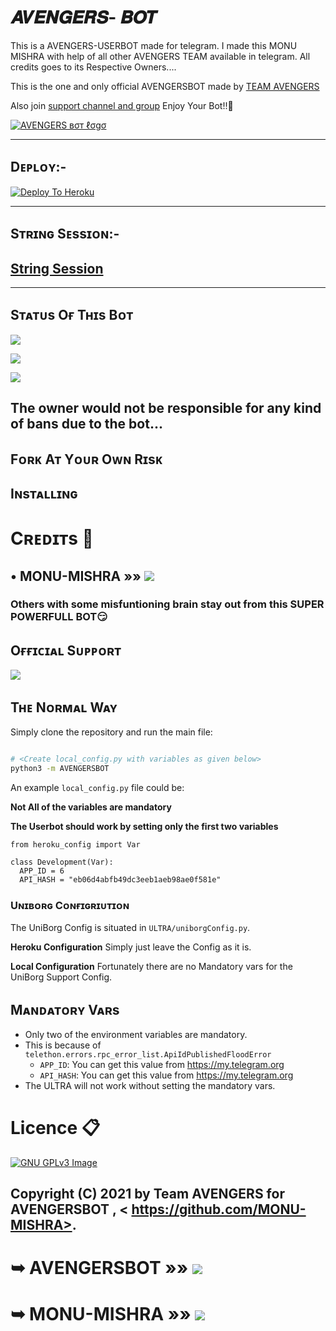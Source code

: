 # 𝑨𝑽𝑬𝑵𝑮𝑬𝑹𝑺- 𝑩𝑶𝑻
This is a AVENGERS-USERBOT made for telegram. I made this MONU MISHRA with help of all other AVENGERS TEAM available in telegram. All credits goes to its Respective Owners....

This is the one and only official AVENGERSBOT made by [ TEAM AVENGERS](https://t.me/AVENGERSBOTOT) 

Also join [support channel and group](https://t.me/AVENGERS_HELP) Enjoy Your Bot!!💝

[![ AVENGERS вσт ℓσgσ](https://telegra.ph/file/83c063817adb2b60cc0be.jpg)](https://t.me/AVENGERSBOTOT)

-------------------------------------------------

## Dᴇᴘʟᴏʏ:-

[![Deploy To Heroku](https://www.herokucdn.com/deploy/button.svg)](https://dashboard.heroku.com/new?button-url=https%3A%2F%2Fgithub.com%2FMONU-MISHRA%2FHEROKU&template=https%3A%2F%2Fgithub.com%2FMONU-MISHRA%2FHEROKU)

------------------------------------------------

## Sᴛʀɪɴɢ Sᴇssɪᴏɴ:-

## [String Session](https://repl.it/@legendx22/LEGEND-BOT#main.py)

-------------------------------------------------

## Sᴛᴀᴛᴜs Oғ Tʜɪs Bᴏᴛ
<p align="left"><a href="https://github.com/AVENGERSBOT-OP/ULTRA-X/network/members"><img src="https://img.shields.io/github/forks/ULTRA-OP/ULTRA-X?label=Forks&logoColor=pink&style=social"></a><p align="left"><a href="https://github.com/ULTRA-OP/ULTRA-X/stargazers"><img src="https://img.shields.io/github/stars/ULTRA-OP/ULTRA-X?logoColor=red&style=social"></a><p align="left"><a href="https://github.com/ULTRA-OP/ULTRA-x"><img src="https://img.shields.io/github/last-commit/Ultra-Op/Ultra-X?style=plastic"></a>

## The owner would not be responsible for any kind of bans due to the bot...
## Fᴏʀᴋ Aᴛ Yᴏᴜʀ Oᴡɴ Rɪsᴋ
## Iɴsᴛᴀʟʟɪɴɢ

# Cʀᴇᴅɪᴛs 📍
## • MONU-MISHRA »»  <a href="https://github.com/MONU-MISHRA" alt="MONU-MISHRA"> <img src="https://img.shields.io/badge/MONU-MISHRA-E5E4E2?logo=github" /></a>



### Others with some misfuntioning brain stay out from this SUPER POWERFULL BOT😏

## Oғғɪᴄɪᴀʟ Sᴜᴘᴘᴏʀᴛ
<a href="https://telegram.me/AVENGERSBOTChat"><img src="https://img.shields.io/badge/Join-Support%20Channel-red.svg?style=for-the-badge&logo=Telegram"></a>

## Tʜᴇ Nᴏʀᴍᴀʟ Wᴀʏ

Simply clone the repository and run the main file:
```sh

# <Create local_config.py with variables as given below>
python3 -m AVENGERSBOT
```

An example `local_config.py` file could be:

**Not All of the variables are mandatory**

__The Userbot should work by setting only the first two variables__

```python3
from heroku_config import Var

class Development(Var):
  APP_ID = 6
  API_HASH = "eb06d4abfb49dc3eeb1aeb98ae0f581e"
```

### Uɴɪʙᴏʀɢ Cᴏɴғɪɢʀɪᴜᴛɪᴏɴ

The UniBorg Config is situated in `ULTRA/uniborgConfig.py`.

**Heroku Configuration**
Simply just leave the Config as it is.

**Local Configuration**
Fortunately there are no Mandatory vars for the UniBorg Support Config.

## Mᴀɴᴅᴀᴛᴏʀʏ Vᴀʀs

- Only two of the environment variables are mandatory.
- This is because of `telethon.errors.rpc_error_list.ApiIdPublishedFloodError`
    - `APP_ID`:   You can get this value from https://my.telegram.org 
    - `API_HASH`:   You can get this value from https://my.telegram.org
- The ULTRA will not work without setting the mandatory vars.


# Licence 📋
[![GNU GPLv3 Image](https://www.gnu.org/graphics/gplv3-127x51.png)](http://www.gnu.org/licenses/gpl-3.0.en.html)  

## Copyright (C) 2021 by Team AVENGERS for AVENGERSBOT , < https://github.com/MONU-MISHRA>.


# ➥ AVENGERSBOT  »»  <a href="https://github.comONU-MISHRA/AVENGERSBOT" alt="UltraX"> <img src="https://img.shields.io/badge/ULTRA X-413839?logo=github" /></a>
# ➥ MONU-MISHRA  »»  <a href="https://github.com/AVENGERSBOT" alt="Ultra-Op"> <img src="https://img.shields.io/badge/ULTRA OP-BCE954?logo=github" /></a>
